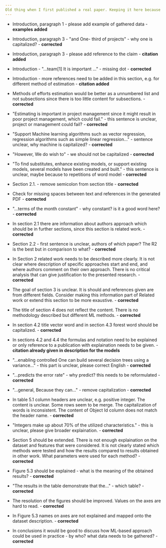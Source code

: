```yaml
---
Old thing when I first published a real paper. Keeping it here because I don't want to lose it.
---
```


- Introduction, paragraph 1 - please add example of gathered data - **examples added**

- Introduction, paragraph 3 - "and One- third of projects" - why one is capitalized? - **corrected**

- Introduction, paragraph 3 - please add reference to the claim - **citation added**

- Introduction - "...team[1] It is important ..." - missing dot - **corrected**

- Introduction - more references need to be added in this section, e.g. for different method of estimation - **citation added**

- Methods of efforts estimation would be better as a unnumbered list and not subsections since there is too little content for subsections. - **corrected**

- "Estimating is important in project management since it might result in poor project management, which could fail." - this sentence is unclear, project or management could fail? - **corrected**

- "Support Machine learning algorithms such as vector regression, regression algorithms such as simple linear regression..." - sentence unclear, why machine is capitalized? - **corrected**

- "However, We do wish to" - we should not be capitalized - **corrected**

- "To find substitutes, enhance existing models, or support existing models, several models have been created and built." - this sentence is unclear, maybe because to repetitions of word model - **corrected**

- Section 2.1. - remove semicolon from section title - **corrected**

- Check for missing spaces between text and references in the generated PDF - **corrected**

- "...terms of the month constant" - why constant? is it a good word here? - **corrected**

- In section 2.1 there are information about authors approach which should be in further sections, since this section is related work. - **corrected**

- Section 2.2 - first sentence is unclear, authors of which paper? The R2 is the best but in comparison to what? - **corrected**

- In Section 2 related work needs to be described more clearly. It is not clear where description of specific approaches start and end, and where authors comment on their own approach. There is no critical analysis that can give justification to the presented research. - **corrected**

- The goal of section 3 is unclear. It is should and references given are from different fields. Consider making this information part of Related work or extend this section to be more exaustive. - **corrected**

- The title of section 4 does not reflect the content. There is no methodology described but different ML methods. - **corrected**

- In section 4.2 title vector word and in section 4.3 forest word should be capitalized. - **corrected**

- In sections 4.2 and 4.4 the formulas and notation need to be explained or only reference to a publication with explaination needs to be given. - **citation already given in description for the models**

- "...enabling controlled One can build several decision trees using a variance..." - this part is unclear, please correct English - **corrected**

- "...predicts the error rate" - why predict? this needs to be reformulated - **corrected**

- "...general, Because they can..." - remove capitalization - **corrected**

- In table 5.1 column headers are unclear, e.g. positive integer. The content is unclear. Some rows seem to be merge. The capitalization of words is inconsistent. The content of Object Id column does not match the header name. - **corrected**

- "Integers make up about 70% of the utilized characteristics." - this is unclear, please give broader explaination. - **corrected**

- Section 5 should be extended. There is not enough explaination on the dataset and features that were considered. It is not clearly stated which methods were tested and how the results compared to results obtained in other work. What parameters were used for each method? - **corrected**

- Figure 5.3 should be explained - what is the meaning of the obtained results? - **corrected**

- "The results in the table demonstrate that the..." - which table? - **corrected**

- The resolution of the figures should be improved. Values on the axes are hard to read. - **corrected**

- In Figure 5.3 names on axes are not explained and mapped onto the dataset description. - **corrected**

- In conclusions it would be good to discuss how ML-based approach could be used in practice - by who? what data needs to be gathered? - **corrected**
